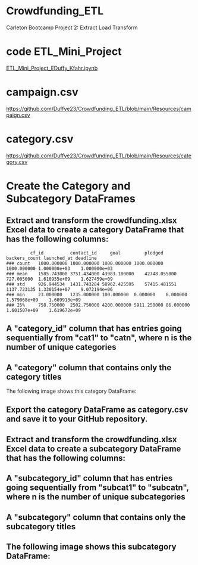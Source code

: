 # Crowdfunding_ETL
Carleton Bootcamp Project 2: Extract Load Transform
# code ETL_Mini_Project
[ETL_Mini_Project_EDuffy_Kfahr.ipynb](https://github.com/Duffye23/Crowdfunding_ETL/blob/main/ETL_Mini_Project_EDuffy_Kfahr.ipynb)
# campaign.csv
https://github.com/Duffye23/Crowdfunding_ETL/blob/main/Resources/campaign.csv 
# category.csv
https://github.com/Duffye23/Crowdfunding_ETL/blob/main/Resources/category.csv

#  Create the Category and Subcategory DataFrames
## Extract and transform the crowdfunding.xlsx Excel data to create a category DataFrame that has the following columns:
			 cf_id	        contact_id	   goal	        pledged	      backers_count	launched_at	deadline
   	### count	1000.000000	1000.000000	1000.000000	1000.000000	1000.000000	1.000000e+03	1.000000e+03
	### mean	1585.743000	3751.434000	43983.100000	42748.055000	727.005000	1.610955e+09	1.627459e+09
	### std		926.944534	1431.743284	58962.425595	57415.481551	1137.723135	1.330154e+07	9.072194e+06
	### min		23.000000	1235.000000	100.000000	0.000000	0.000000	1.579068e+09	1.609913e+09
	### 25%		758.750000	2502.750000	4200.000000	5911.250000	86.000000	1.601507e+09	1.619672e+09


## A "category_id" column that has entries going sequentially from "cat1" to "catn", where n is the number of unique categories

## A "category" column that contains only the category titles

The following image shows this category DataFrame:
 
## Export the category DataFrame as category.csv and save it to your GitHub repository.

## Extract and transform the crowdfunding.xlsx Excel data to create a subcategory DataFrame that has the following columns:

## A "subcategory_id" column that has entries going sequentially from "subcat1" to "subcatn", where n is the number of unique subcategories

## A "subcategory" column that contains only the subcategory titles

## The following image shows this subcategory DataFrame:
 


